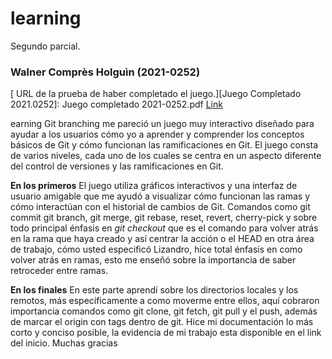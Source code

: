 # learning
Segundo parcial.
### Walner Comprès Holguìn (2021-0252)

[  URL de la prueba de haber completado el juego.][Juego Completado 2021.0252]: Juego completado 2021-0252.pdf
[Link](https://miucateciedu-my.sharepoint.com/:b:/g/personal/20210252_miucateci_edu_do/EbRgRjSC5zJGmBRv6zumDU8BjMAa0PcWGcMDEh7i9ItuTw?e=PIVOuQ)

earning Git branching me pareció un juego muy interactivo diseñado para ayudar a los usuarios cómo yo a aprender y comprender los conceptos básicos de Git y cómo funcionan las ramificaciones en Git. El juego consta de varios niveles, cada uno de los cuales se centra en un aspecto diferente del control de versiones y las ramificaciones en Git.

**En los primeros**
El juego utiliza gráficos interactivos y una interfaz de usuario amigable que me ayudó a visualizar cómo funcionan las ramas y cómo interactúan con el historial de cambios de Git. Comandos como git commit git branch, git merge, git rebase, reset, revert, cherry-pick y sobre todo principal énfasis en  *git checkout* que es el comando para volver atrás en la rama que haya creado y así centrar la acción o el HEAD en otra área de trabajo, cómo usted especificó Lizandro, hice total énfasis en como volver atrás en ramas, esto me enseñó sobre la importancia de saber retroceder entre ramas.

**En los finales**
En este parte aprendí sobre los directorios locales y los remotos, más específicamente a como moverme entre ellos, aquí cobraron importancia comandos como git clone, git fetch, git pull y el push,  además de marcar el origin con tags dentro de git.
Hice mi documentación lo más corto y conciso posible, la evidencia de mi trabajo esta disponible en el link del inicio. Muchas gracias
